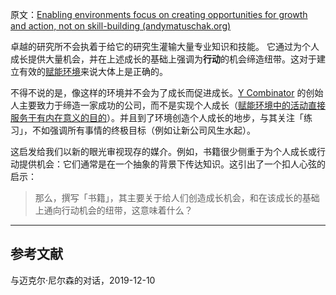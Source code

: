 原文：[Enabling environments focus on creating opportunities for growth and action, not on skill-building (andymatuschak.org)](https://notes.andymatuschak.org/z5th5bWm6VhB6PPbYB97gUKMdnaZe5atntRza)

卓越的研究所不会执着于给它的研究生灌输大量专业知识和技能。 它通过为个人成长提供大量机会，并在上述成长的基础上强调为**行动**的机会缔造纽带。这对于建立有效的[赋能环境](https://notes.andymatuschak.org/z3DaBP4vN1dutjUgrk3jbEeNxScccvDCxDgXe)来说大体上是正确的。

不得不说的是，像这样的环境并不会为了成长而促进成长。[Y Combinator](https://notes.andymatuschak.org/z2kQbKXThuY4FrdXVcE7JCt974sPATVhSpita) 的创始人主要致力于缔造一家成功的公司，而不是实现个人成长（[赋能环境中的活动直接服务于有内在意义的目的](https://notes.andymatuschak.org/z7wh92mfgXNTLk8AhaaLxsViQuzqGY5cV56Vm)）。并且到了环境创造个人成长的地步，与其关注「练习」，不如强调所有事情的终极目标（例如让新公司风生水起）。

这启发给我们以新的眼光审视现存的媒介。例如，书籍很少侧重于为个人成长或行动提供机会：它们通常是在一个抽象的背景下传达知识。这引出了一个扣人心弦的启示：

> 那么，撰写「书籍」，其主要关于给人们创造成长机会，和在该成长的基础上通向行动机会的纽带，这意味着什么？

------

## 参考文献

与迈克尔·尼尔森的对话，2019-12-10